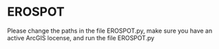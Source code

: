 # EROSPOT
Please change the paths in the file EROSPOT.py, make sure you have an active ArcGIS locense, and run the file EROSPOT.py
